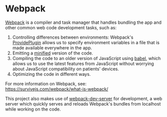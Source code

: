 # Webpack

[Webpack](https://webpack.js.org/) is a compiler and task manager that handles bundling the app and other common web code development tasks,
such as:

1.  Controlling differences between environments: Webpack's [ProvidePlugin](https://webpack.js.org/plugins/provide-plugin/)
    allows us to specify environment variables in a file that is made available everywhere in the app.
2.  Emitting a [minified](https://webpack.js.org/plugins/terser-webpack-plugin/) version of the code.
3.  Compiling the code to an older version of JavaScript using [babel](https://babeljs.io/), which allows us to use
    the latest features from JavaScript without worrying about JavaScript compatibility on patients' devices.
4.  Optimizing the code in different ways.

For more information on Webpack, see: https://survivejs.com/webpack/what-is-webpack/

This project also makes use of [webpack-dev-server](https://webpack.js.org/configuration/dev-server/) for development,
a web server which quickly serves and reloads Webpack's bundles from localhost while working on the code.
